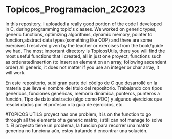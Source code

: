 # Topicos_Programacion_2C2023

In this repository, I uploaded a really good portion of the code I developed in C, during programming topic's classes.
We worked on generic types, generic functions, optimizing algorithms, dynamic memory, pointer to function,abstract data types(something like OOP) and there are some exercises I resolved given by the teacher or exercises from the book/guide we had.
The most important directory is TopicosUtils, there you will find the most useful functions that i created, all in just one proyect, functions such as ordenatedInsertion (to insert an element on an array, following ascendent order) all generic, it does not matter if you use an integer or char array, it will work.


En este repositorio, subí gran parte del código de C que desarrollé en la materia que lleva el nombre del título del repositorio.
Trabajando con tipos genéricos, funciones genéricas, memoria dinámica, punteros, punteros a función, Tipo de dato abstracto (algo como POO) y algunos ejercicios que resolví dados por el profesor o la guía de ejercicios, etc.


#TOPICOS UTILS
proyect has one problem, it is on the function to go through all the elements of a generic matrix, i still can not manage to solve it.
El proyecto tiene un problema, la funcion para recorrer una matriz generica no funciona aún, estoy tratando d encontrar una solución.
